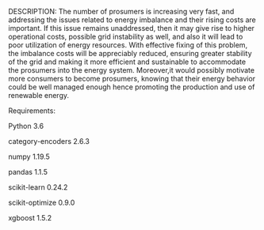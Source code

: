 DESCRIPTION:
The number of prosumers is increasing very fast, and addressing the issues related to energy imbalance and their rising costs are important. If this issue remains unaddressed, then it may give rise to higher operational costs, possible grid instability as well, and also it will lead to poor utilization of energy resources. 
With effective fixing of this problem, the imbalance costs will be appreciably reduced, ensuring greater stability of the grid and making it more efficient and sustainable to accommodate the prosumers into the energy system.
Moreover,it would possibly motivate more consumers to become prosumers, knowing that their energy behavior could be well managed enough hence promoting the production and use of renewable energy.

Requirements:

Python 3.6

category-encoders    2.6.3

numpy                1.19.5

pandas               1.1.5

scikit-learn         0.24.2

scikit-optimize      0.9.0

xgboost              1.5.2
